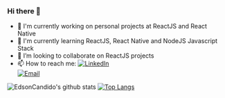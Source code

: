 ### Hi there 👋

- 🔭 I'm currently working on personal projects at ReactJS and React Native
- 🌱 I'm currently learning ReactJS, React Native and NodeJS Javascript Stack
- 👯 I’m looking to collaborate on ReactJS projects
- 📫 How to reach me:  <a href="https://www.linkedin.com/in/edson-c%C3%A2ndido-3b334b1b4/" target="_blank"><img alt="LinkedIn" src="https://img.shields.io/badge/LinkedIn-@Edson-Candido-blue?style=flat&logo=linkedin"></a>  
<a href="mailto:edson.cursoprogramacao@gmail.com"><img alt="Email" src="https://img.shields.io/badge/edson.cursoprogramacao@gmail.com-blue?style=flat&logo=gmail"></a>
</p>

![EdsonCandido's github stats](https://github-readme-stats.vercel.app/api?username=EdsonCandido73&show_icons=true&theme=dracula)
[![Top Langs](https://github-readme-stats.vercel.app/api/top-langs/?username=EdsonCandido73&layout=compact&show_icons=true&theme=dracula)](https://github.com/anuraghazra/github-readme-stats)
